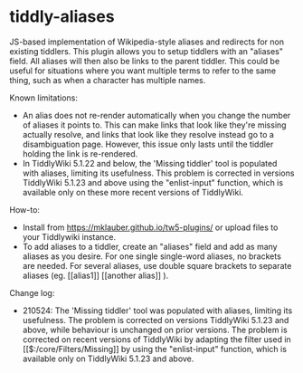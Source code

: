 # tiddly-aliases
JS-based implementation of Wikipedia-style aliases and redirects for non existing tiddlers. This plugin allows you to setup tiddlers with an "aliases" field. All aliases will then also be links to the parent tiddler. This could be useful for situations where you want multiple terms to refer to the same thing, such as when a character has multiple names.

Known limitations:
* An alias does not re-render automatically when you change the number of aliases it points to. This can make links that look like they're missing actually resolve, and links that look like they resolve instead go to a disambiguation page. However, this issue only lasts until the tiddler holding the link is re-rendered.
* In TiddlyWiki 5.1.22 and below, the 'Missing tiddler' tool is populated with aliases, limiting its usefulness. This problem is corrected in versions TiddlyWiki 5.1.23 and above using the "enlist-input" function, which is available only on these more recent versions of TiddlyWiki.

How-to:
* Install from https://mklauber.github.io/tw5-plugins/ or upload files to your Tiddlywiki instance.
* To add aliases to a tiddler, create an "aliases" field and add as many aliases as you desire. For one single single-word aliases, no brackets are needed. For several aliases, use double square brackets to separate aliases (eg. [[alias1]] [[another alias]] ).

Change log:
* 210524: The 'Missing tiddler' tool was populated with aliases, limiting its usefulness. The problem is corrected on versions TiddlyWiki 5.1.23 and above, while behaviour is unchanged on prior versions. The problem is corrected on recent versions of TiddlyWiki by adapting the filter used in [[$:/core/Filters/Missing]] by using the "enlist-input" function, which is available only on TiddlyWiki 5.1.23 and above.
